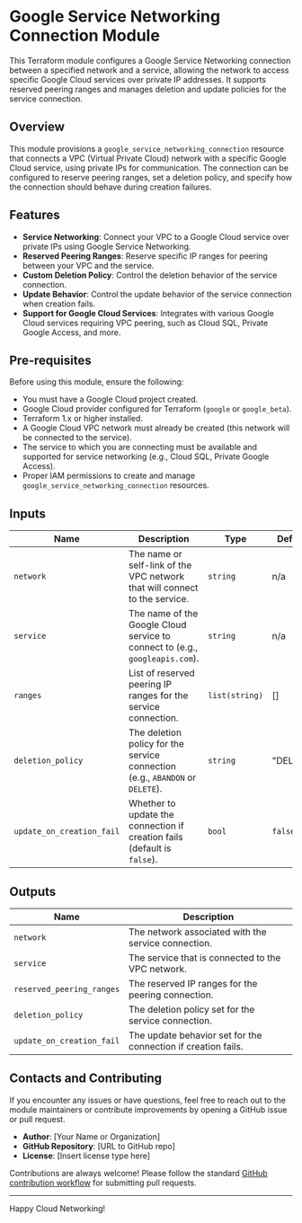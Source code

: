 # Google Service Networking Connection Module

This Terraform module configures a Google Service Networking connection between a specified network and a service, allowing the network to access specific Google Cloud services over private IP addresses. It supports reserved peering ranges and manages deletion and update policies for the service connection.

## Overview

This module provisions a `google_service_networking_connection` resource that connects a VPC (Virtual Private Cloud) network with a specific Google Cloud service, using private IPs for communication. The connection can be configured to reserve peering ranges, set a deletion policy, and specify how the connection should behave during creation failures.

## Features

- **Service Networking**: Connect your VPC to a Google Cloud service over private IPs using Google Service Networking.
- **Reserved Peering Ranges**: Reserve specific IP ranges for peering between your VPC and the service.
- **Custom Deletion Policy**: Control the deletion behavior of the service connection.
- **Update Behavior**: Control the update behavior of the service connection when creation fails.
- **Support for Google Cloud Services**: Integrates with various Google Cloud services requiring VPC peering, such as Cloud SQL, Private Google Access, and more.

## Pre-requisites

Before using this module, ensure the following:

- You must have a Google Cloud project created.
- Google Cloud provider configured for Terraform (`google` or `google_beta`).
- Terraform 1.x or higher installed.
- A Google Cloud VPC network must already be created (this network will be connected to the service).
- The service to which you are connecting must be available and supported for service networking (e.g., Cloud SQL, Private Google Access).
- Proper IAM permissions to create and manage `google_service_networking_connection` resources.

## Inputs

| Name                         | Description                                                                    | Type           | Default   | Required |
|------------------------------|--------------------------------------------------------------------------------|----------------|-----------|----------|
| `network`                     | The name or self-link of the VPC network that will connect to the service.    | `string`       | n/a       | yes      |
| `service`                     | The name of the Google Cloud service to connect to (e.g., `googleapis.com`).  | `string`       | n/a       | yes      |
| `ranges`                       | List of reserved peering IP ranges for the service connection.               | `list(string)` | []        | yes      |
| `deletion_policy`             | The deletion policy for the service connection (e.g., `ABANDON` or `DELETE`). | `string`       | "DELETE"  | no       |
| `update_on_creation_fail`     | Whether to update the connection if creation fails (default is `false`).      | `bool`         | `false`   | no       |

## Outputs

| Name                         | Description                                                               |
|------------------------------|---------------------------------------------------------------------------|
| `network`                     | The network associated with the service connection.                      |
| `service`                     | The service that is connected to the VPC network.                        |
| `reserved_peering_ranges`     | The reserved IP ranges for the peering connection.                       |
| `deletion_policy`             | The deletion policy set for the service connection.                      |
| `update_on_creation_fail`     | The update behavior set for the connection if creation fails.            |

## Contacts and Contributing

If you encounter any issues or have questions, feel free to reach out to the module maintainers or contribute improvements by opening a GitHub issue or pull request.

- **Author**: [Your Name or Organization]
- **GitHub Repository**: [URL to GitHub repo]
- **License**: [Insert license type here]

Contributions are always welcome! Please follow the standard [GitHub contribution workflow](https://github.com/firstcontribution/first-contributions) for submitting pull requests.

---

Happy Cloud Networking!
